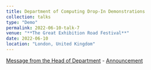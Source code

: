```yaml
---
title: Department of Computing Drop-In Demonstrations
collection: talks
type: "Demo"
permalink: 2022-06-10-talk-7
venue: "**The Great Exhibition Road Festival**"
date: 2022-06-10
location: "London, United Kingdom"
---
```


[Message from the Head of Department](https://twitter.com/mrahuth/status/1538515212541865984?s=21&t=aoLeV2y-2NsRtoE2OQgfUw) - [Announcement](https://www.imperial.ac.uk/alumni/events/alumni-weekend/the-programme/computing-demos/)

